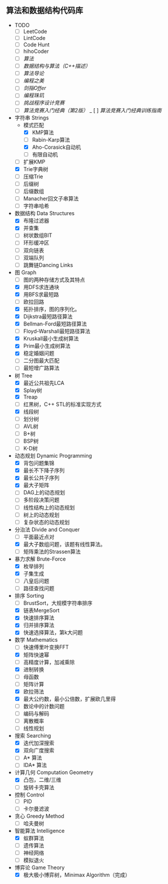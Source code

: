 ## 算法和数据结构代码库

- TODO
    - [ ] LeetCode
    - [ ] LintCode
    - [ ] Code Hunt
    - [ ] hihoCoder
    - [ ] _算法_
    - [ ] _数据结构与算法（C++描述）_
    - [ ] _算法导论_
    - [ ] _编程之美_
    - [ ] _剑指Offer_
    - [ ] _编程珠玑_
    - [ ] _挑战程序设计竞赛_
    - [ ] _算法竞赛入门经典（第2版）_
    _ [ ] _算法竞赛入门经典训练指南_
- 字符串 Strings
    - 模式匹配
        - [x] KMP算法
        - [ ] Rabin-Karp算法
        - [x] Aho-Corasick自动机
        - [ ] 有限自动机
    - [ ] 扩展KMP
    - [x] Trie字典树
    - [ ] 压缩Trie
    - [ ] 后缀树
    - [ ] 后缀数组
    - [ ] Manacher回文子串算法
    - [ ] 字符串哈希
- 数据结构 Data Structures
    - [x] 布隆过滤器
    - [x] 并查集
    - [ ] 树状数组BIT
    - [ ] 环形缓冲区
    - [ ] 双向链表
    - [ ] 双端队列
    - [ ] 跳舞链Dancing Links
- 图 Graph
    - [ ] 图的两种存储方式及其特点
    - [x] 用DFS求连通块
    - [x] 用BFS求最短路
    - [ ] 欧拉回路
    - [x] 拓扑排序，图的序列化。
    - [x] Dijkstra最短路径算法
    - [x] Bellman-Ford最短路径算法
    - [ ] Floyd-Warshall最短路径算法
    - [x] Kruskall最小生成树算法
    - [x] Prim最小生成树算法
    - [x] 稳定婚姻问题
    - [ ] 二分图最大匹配
    - [ ] 最短增广路算法
- 树 Tree
    - [x] 最近公共祖先LCA
    - [x] Splay树
    - [x] Treap
    - [ ] 红黑树，C++ STL的标准实现方式
    - [x] 线段树
    - [ ] 划分树
    - [ ] AVL树
    - [ ] B+树
    - [ ] BSP树
    - [ ] K-D树
- 动态规划 Dynamic Programming
    - [x] 背包问题集锦
    - [x] 最长不下降子序列
    - [x] 最长公共子序列
    - [x] 最大子矩阵
    - [ ] DAG上的动态规划
    - [ ] 多阶段决策问题
    - [ ] 线性结构上的动态规划
    - [ ] 树上的动态规划
    - [ ] 复杂状态的动态规划
- 分治法 Divide and Conquer
    - [ ] 平面最近点对
    - [x] 最大子数组问题，该题有线性算法。
    - [ ] 矩阵乘法的Strassen算法
- 暴力求解 Brute-Force
    - [x] 枚举排列
    - [x] 子集生成
    - [ ] 八皇后问题
    - [ ] 路径查找问题
- 排序 Sorting
    - [ ] BrustSort，大规模字符串排序
    - [x] 链表MergeSort
    - [x] 快速排序算法
    - [x] 归并排序算法
    - [x] 快速选择算法，第k大问题
- 数学 Mathematics
    - [ ] 快速傅里叶变换FFT
    - [x] 矩阵快速幂
    - [ ] 高精度计算，加减乘除
    - [x] 进制转换
    - [ ] 母函数
    - [ ] 矩阵计算
    - [x] 欧拉筛法
    - [x] 最大公约数，最小公倍数，扩展欧几里得
    - [ ] 数论中的计数问题
    - [ ] 编码与解码
    - [ ] 离散概率
    - [ ] 线性规划
- 搜索 Searching
    - [x] 迭代加深搜索
    - [x] 双向广度搜索
    - [ ] A* 算法
    - [ ] IDA* 算法
- 计算几何 Computation Geometry
    - [x] 凸包，二维/三维
    - [ ] 旋转卡壳算法
- 控制 Control
    - [ ] PID
    - [ ] 卡尔曼滤波
- 贪心 Greedy Method
    - [ ] 哈夫曼树
- 智能算法 Intelligence
    - [x] 蚁群算法
    - [ ] 遗传算法
    - [ ] 神经网络
    - [ ] 模拟退火
- 博弈论 Game Theory
    - [x] 极大极小博弈树，Minimax Algorithm（完成）